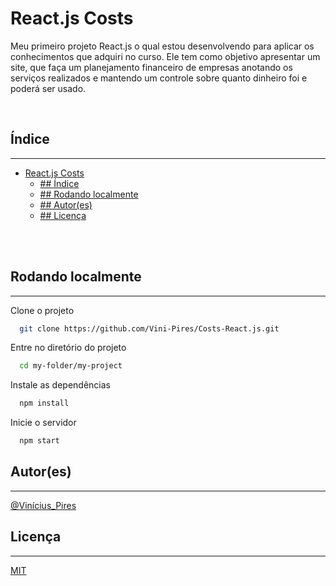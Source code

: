 
# React.js Costs

Meu primeiro projeto React.js o qual estou desenvolvendo para aplicar os conhecimentos que adquiri no curso. Ele tem como objetivo apresentar um site, que faça um planejamento financeiro de empresas anotando os serviços realizados e mantendo um controle sobre quanto dinheiro foi e poderá ser usado.

<br>

## Índice
---

- [React.js Costs](#reactjs-costs)
  - [## Índice](#-índice)
  - [## Rodando localmente](#-rodando-localmente)
  - [## Autor(es)](#-autores)
  - [## Licença](#-licença)

<br>
<br>


## Rodando localmente 
---

Clone o projeto

```bash
  git clone https://github.com/Vini-Pires/Costs-React.js.git
```

Entre no diretório do projeto

```bash
  cd my-folder/my-project
```

Instale as dependências

```bash
  npm install
```

Inicie o servidor

```bash
  npm start
```

## Autor(es)
---

[@Vinícius_Pires](https://www.github.com/Vini-pires)


## Licença
---

[MIT](https://choosealicense.com/licenses/mit/)
